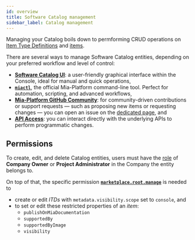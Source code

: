 ```yaml
---
id: overview
title: Software Catalog management
sidebar_label: Catalog management
---
```


Managing your Catalog boils down to permforming CRUD operations on [Item Type Definitions](/software-catalog/basic-concepts/10_items-types.md) and [items](/software-catalog/basic-concepts/05_items-data-structure.md).

There are several ways to manage Software Catalog entities, depending on your preferred workflow and level of control:

- [**Software Catalog UI**](/software-catalog/items-management/ui.md): a user-friendly graphical interface within the Console, ideal for manual and quick operations,
- [**`miactl`**](/software-catalog/items-management/miactl.md), the official Mia-Platform command-line tool. Perfect for automation, scripting, and advanced workflows,
- [**Mia-Platform GitHub Community**](https://github.com/mia-platform/community): for community-driven contributions or support requests — such as proposing new items or requesting changes — you can open an issue on the [dedicated page](https://github.com/mia-platform/community), and
- [**API Access**](/software-catalog/items-management/api.md): you can interact directly with the underlying APIs to perform programmatic changes.

## Permissions

To create, edit, and delete Catalog entities, users must have the [role](/development_suite/identity-and-access-management/console-levels-and-permission-management.md#identity-capabilities-inside-console) of **Company Owner** or **Project Administrator** in the Company the entity belongs to.

On top of that, the specific permission [**`marketplace.root.manage`**](/development_suite/identity-and-access-management/console-levels-and-permission-management.md#console-root-level-permissions) is needed to

- create or edit *ITDs* with `metadata.visibility.scope` set to `console`, and
- to set or edit these restricted properties of an *item*:
  - `publishOnMiaDocumentation`
  - `supportedBy`
  - `supportedByImage`
  - `visibility`
